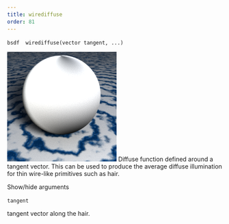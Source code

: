 ```yaml
---
title: wirediffuse
order: 81
---
```

`bsdf  wirediffuse(vector tangent, ...)`

![](../_static/rendering/wirediffuse.png)
Diffuse function defined around a tangent vector. This can be used to produce the average diffuse illumination for thin wire-like primitives such as hair.

Show/hide arguments

`tangent`

tangent vector along the hair.
